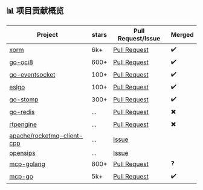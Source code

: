 <br><br>

## 📊 项目贡献概览

| Project | stars  | Pull Request/Issue | Merged |
| --- | --- | --- | --- |
| [xorm](https://github.com/go-xorm/xorm) | 6k+ | [Pull Request](https://github.com/go-xorm/xorm/pull/1227) | :heavy_check_mark: |
| [go-oci8](https://github.com/mattn/go-oci8) | 600+ | [Pull Request](https://github.com/mattn/go-oci8/pull/334) | :heavy_check_mark: |
| [go-eventsocket](https://github.com/fiorix/go-eventsocket) | 100+ | [Pull Request](https://github.com/fiorix/go-eventsocket/pull/16) | :heavy_check_mark: |
| [eslgo](https://github.com/percipia/eslgo) | 100+ | [Pull Request](https://github.com/percipia/eslgo/pull/35) | :heavy_check_mark: |
| [go-stomp](https://github.com/go-stomp/stomp) | 300+ | [Pull Request](https://github.com/go-stomp/stomp/pull/143) | :heavy_check_mark: |
| [go-redis](https://github.com/redis/go-redis) | ... | [Pull Request](https://github.com/redis/go-redis/pull/991) | :heavy_multiplication_x: |
| [rtpengine](https://github.com/sipwise/rtpengine) | ... | [Pull Request](https://github.com/sipwise/rtpengine/pull/1579) | :heavy_multiplication_x: |
| [apache/rocketmq-client-cpp](https://github.com/apache/rocketmq-client-cpp) | ... | [Issue](https://github.com/apache/rocketmq-client-cpp/issues/456) | []() |
| [opensips](https://github.com/OpenSIPS/opensips) | ... | [Issue](https://github.com/OpenSIPS/opensips/pull/3154) | []() |
| [mcp-golang](https://github.com/metoro-io/mcp-golang) | 800+ | [Pull Request](https://github.com/metoro-io/mcp-golang/pull/91) | :question: |
| [mcp-go](https://github.com/mark3labs/mcp-go) | 5k+ | [Pull Request](https://github.com/mark3labs/mcp-go/pull/304) | :heavy_check_mark: |

